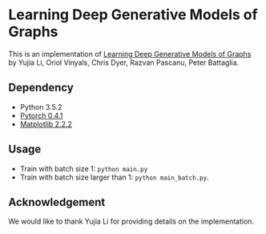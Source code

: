 # Learning Deep Generative Models of Graphs

This is an implementation of [Learning Deep Generative Models of Graphs](https://arxiv.org/pdf/1803.03324.pdf) by 
Yujia Li, Oriol Vinyals, Chris Dyer, Razvan Pascanu, Peter Battaglia. 

## Dependency
- Python 3.5.2
- [Pytorch 0.4.1](https://pytorch.org/)
- [Matplotlib 2.2.2](https://matplotlib.org/)

## Usage

- Train with batch size 1: `python main.py`
- Train with batch size larger than 1: `python main_batch.py`.

## Acknowledgement

We would like to thank Yujia Li for providing details on the implementation.
